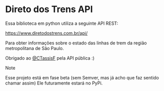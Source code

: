 # Direto dos Trens API

Essa biblioteca em python utiliza a seguinte API REST:
 
https://www.diretodostrens.com.br/api/

Para obter informações sobre o estado das linhas de trem da região metropolitana de São Paulo.

Obrigado ao [@CTassisF](https://github.com/CTassisF) pela API pública :)

> [!NOTE]
> Esse projeto está em fase beta (sem Semver, mas já acho que faz sentido chamar assim)
> Ele futuramente estará no PyPi.